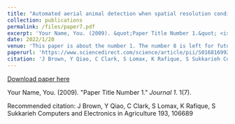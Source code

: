 ```yaml
---
title: "Automated aerial animal detection when spatial resolution conditions are varied"
collection: publications
permalink: /files/paper7.pdf
excerpt: 'Your Name, You. (2009). &quot;Paper Title Number 1.&quot; <i>Journal 1</i>. 1(7).'
date: 2022/1/20
venue: 'This paper is about the number 1. The number 8 is left for future work.'
paperurl: 'https://www.sciencedirect.com/science/article/pii/S0168169922000060'
citation: 'J Brown, Y Qiao, C Clark, S Lomax, K Rafique, S Sukkarieh Computers and Electronics in Agriculture 193, 106689'
---
```


<a href='https://www.sciencedirect.com/science/article/pii/S0168169922000060'>Download paper here</a>

Your Name, You. (2009). &quot;Paper Title Number 1.&quot; <i>Journal 1</i>. 1(7).

Recommended citation: J Brown, Y Qiao, C Clark, S Lomax, K Rafique, S Sukkarieh Computers and Electronics in Agriculture 193, 106689